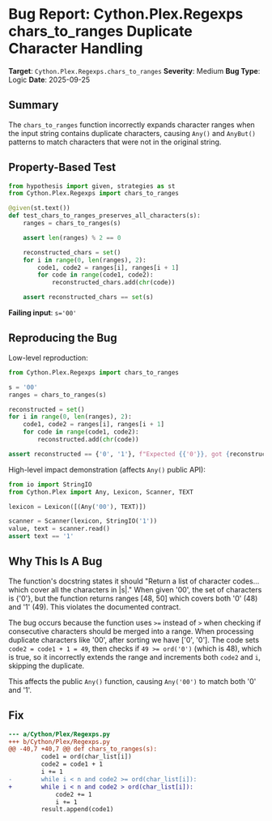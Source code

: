 # Bug Report: Cython.Plex.Regexps chars_to_ranges Duplicate Character Handling

**Target**: `Cython.Plex.Regexps.chars_to_ranges`
**Severity**: Medium
**Bug Type**: Logic
**Date**: 2025-09-25

## Summary

The `chars_to_ranges` function incorrectly expands character ranges when the input string contains duplicate characters, causing `Any()` and `AnyBut()` patterns to match characters that were not in the original string.

## Property-Based Test

```python
from hypothesis import given, strategies as st
from Cython.Plex.Regexps import chars_to_ranges

@given(st.text())
def test_chars_to_ranges_preserves_all_characters(s):
    ranges = chars_to_ranges(s)

    assert len(ranges) % 2 == 0

    reconstructed_chars = set()
    for i in range(0, len(ranges), 2):
        code1, code2 = ranges[i], ranges[i + 1]
        for code in range(code1, code2):
            reconstructed_chars.add(chr(code))

    assert reconstructed_chars == set(s)
```

**Failing input**: `s='00'`

## Reproducing the Bug

Low-level reproduction:

```python
from Cython.Plex.Regexps import chars_to_ranges

s = '00'
ranges = chars_to_ranges(s)

reconstructed = set()
for i in range(0, len(ranges), 2):
    code1, code2 = ranges[i], ranges[i + 1]
    for code in range(code1, code2):
        reconstructed.add(chr(code))

assert reconstructed == {'0', '1'}, f"Expected {{'0'}}, got {reconstructed}"
```

High-level impact demonstration (affects `Any()` public API):

```python
from io import StringIO
from Cython.Plex import Any, Lexicon, Scanner, TEXT

lexicon = Lexicon([(Any('00'), TEXT)])

scanner = Scanner(lexicon, StringIO('1'))
value, text = scanner.read()
assert text == '1'
```

## Why This Is A Bug

The function's docstring states it should "Return a list of character codes... which cover all the characters in |s|." When given '00', the set of characters is {'0'}, but the function returns ranges [48, 50] which covers both '0' (48) and '1' (49). This violates the documented contract.

The bug occurs because the function uses `>=` instead of `>` when checking if consecutive characters should be merged into a range. When processing duplicate characters like '00', after sorting we have ['0', '0']. The code sets `code2 = code1 + 1 = 49`, then checks if `49 >= ord('0')` (which is 48), which is true, so it incorrectly extends the range and increments both `code2` and `i`, skipping the duplicate.

This affects the public `Any()` function, causing `Any('00')` to match both '0' and '1'.

## Fix

```diff
--- a/Cython/Plex/Regexps.py
+++ b/Cython/Plex/Regexps.py
@@ -40,7 +40,7 @@ def chars_to_ranges(s):
         code1 = ord(char_list[i])
         code2 = code1 + 1
         i += 1
-        while i < n and code2 >= ord(char_list[i]):
+        while i < n and code2 > ord(char_list[i]):
             code2 += 1
             i += 1
         result.append(code1)
```